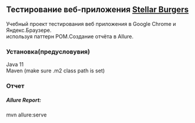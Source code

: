 ## Тестирование веб-приложения [Stellar Burgers](https://stellarburgers.nomoreparties.site/)
Учебный проект тестирования веб приложения в Google Chrome и Яндекс.Браузере.<br> используя паттерн POM.Создание  отчёта в Allure.<br>

### Установка(предусловувия)
  Java 11
  <br> Maven (make sure .m2 class path is set) <br>

### Отчет
##### Allure Report:
  mvn allure:serve
